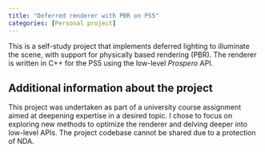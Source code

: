 ```yaml
---
title: "Deferred renderer with PBR on PS5"
categories: [Personal project]
---
```


This is a self-study project that implements deferred lighting to illuminate the scene, with support for physically based rendering (PBR). The renderer is written in C++ for the PS5 using the low-level *Prospero* API.

## Additional information about the project

This project was undertaken as part of a university course assignment aimed at deepening expertise in a desired topic. I chose to focus on exploring new methods to optimize the renderer and delving deeper into low-level APIs.
The project codebase cannot be shared due to a protection of NDA.